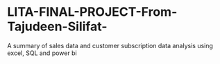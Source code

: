 # LITA-FINAL-PROJECT-From-Tajudeen-Silifat-
A summary of sales data and customer subscription data analysis using excel, SQL and power bi
